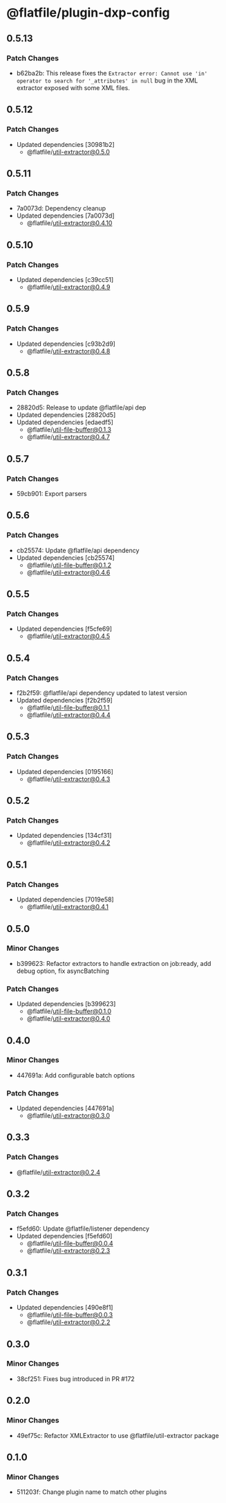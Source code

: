# @flatfile/plugin-dxp-config

## 0.5.13

### Patch Changes

- b62ba2b: This release fixes the `Extractor error: Cannot use 'in' operator to search for '_attributes' in null` bug in the XML extractor exposed with some XML files.

## 0.5.12

### Patch Changes

- Updated dependencies [30981b2]
  - @flatfile/util-extractor@0.5.0

## 0.5.11

### Patch Changes

- 7a0073d: Dependency cleanup
- Updated dependencies [7a0073d]
  - @flatfile/util-extractor@0.4.10

## 0.5.10

### Patch Changes

- Updated dependencies [c39cc51]
  - @flatfile/util-extractor@0.4.9

## 0.5.9

### Patch Changes

- Updated dependencies [c93b2d9]
  - @flatfile/util-extractor@0.4.8

## 0.5.8

### Patch Changes

- 28820d5: Release to update @flatfile/api dep
- Updated dependencies [28820d5]
- Updated dependencies [edaedf5]
  - @flatfile/util-file-buffer@0.1.3
  - @flatfile/util-extractor@0.4.7

## 0.5.7

### Patch Changes

- 59cb901: Export parsers

## 0.5.6

### Patch Changes

- cb25574: Update @flatfile/api dependency
- Updated dependencies [cb25574]
  - @flatfile/util-file-buffer@0.1.2
  - @flatfile/util-extractor@0.4.6

## 0.5.5

### Patch Changes

- Updated dependencies [f5cfe69]
  - @flatfile/util-extractor@0.4.5

## 0.5.4

### Patch Changes

- f2b2f59: @flatfile/api dependency updated to latest version
- Updated dependencies [f2b2f59]
  - @flatfile/util-file-buffer@0.1.1
  - @flatfile/util-extractor@0.4.4

## 0.5.3

### Patch Changes

- Updated dependencies [0195166]
  - @flatfile/util-extractor@0.4.3

## 0.5.2

### Patch Changes

- Updated dependencies [134cf31]
  - @flatfile/util-extractor@0.4.2

## 0.5.1

### Patch Changes

- Updated dependencies [7019e58]
  - @flatfile/util-extractor@0.4.1

## 0.5.0

### Minor Changes

- b399623: Refactor extractors to handle extraction on job:ready, add debug option, fix asyncBatching

### Patch Changes

- Updated dependencies [b399623]
  - @flatfile/util-file-buffer@0.1.0
  - @flatfile/util-extractor@0.4.0

## 0.4.0

### Minor Changes

- 447691a: Add configurable batch options

### Patch Changes

- Updated dependencies [447691a]
  - @flatfile/util-extractor@0.3.0

## 0.3.3

### Patch Changes

- @flatfile/util-extractor@0.2.4

## 0.3.2

### Patch Changes

- f5efd60: Update @flatfile/listener dependency
- Updated dependencies [f5efd60]
  - @flatfile/util-file-buffer@0.0.4
  - @flatfile/util-extractor@0.2.3

## 0.3.1

### Patch Changes

- Updated dependencies [490e8f1]
  - @flatfile/util-file-buffer@0.0.3
  - @flatfile/util-extractor@0.2.2

## 0.3.0

### Minor Changes

- 38cf251: Fixes bug introduced in PR #172

## 0.2.0

### Minor Changes

- 49ef75c: Refactor XMLExtractor to use @flatfile/util-extractor package

## 0.1.0

### Minor Changes

- 511203f: Change plugin name to match other plugins
